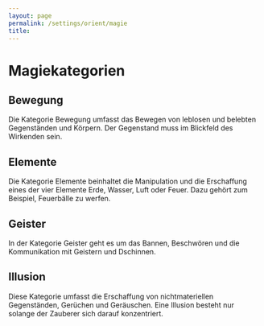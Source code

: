 ```yaml
---
layout: page
permalink: /settings/orient/magie
title: 
---
```


# Magiekategorien

## Bewegung

Die Kategorie Bewegung umfasst das Bewegen von leblosen und belebten Gegenständen und Körpern. Der Gegenstand muss im Blickfeld des Wirkenden sein.

## Elemente

Die Kategorie Elemente beinhaltet die Manipulation und die Erschaffung eines der vier Elemente Erde, Wasser, Luft oder Feuer. Dazu gehört zum Beispiel, Feuerbälle zu werfen.

## Geister

In der Kategorie Geister geht es um das Bannen, Beschwören und die Kommunikation mit Geistern und Dschinnen.

## Illusion

Diese Kategorie umfasst die Erschaffung von nichtmateriellen Gegenständen, Gerüchen und Geräuschen. Eine Illusion besteht nur solange der Zauberer sich darauf konzentriert.

